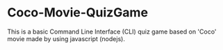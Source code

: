 # Coco-Movie-QuizGame
This is a basic Command Line Interface (CLI) quiz game based on 'Coco' movie made by using javascript (nodejs). 
